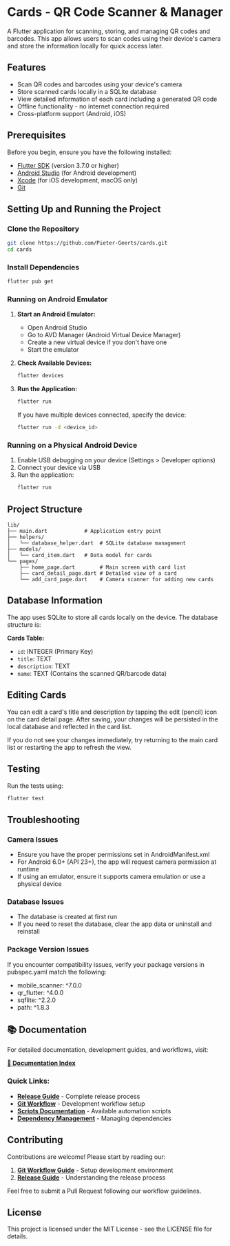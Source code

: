 # Cards - QR Code Scanner & Manager

A Flutter application for scanning, storing, and managing QR codes and barcodes. This app allows users to scan codes using their device's camera and store the information locally for quick access later.

## Features

- Scan QR codes and barcodes using your device's camera
- Store scanned cards locally in a SQLite database
- View detailed information of each card including a generated QR code
- Offline functionality - no internet connection required
- Cross-platform support (Android, iOS)

## Prerequisites

Before you begin, ensure you have the following installed:

- [Flutter SDK](https://flutter.dev/docs/get-started/install) (version 3.7.0 or higher)
- [Android Studio](https://developer.android.com/studio) (for Android development)
- [Xcode](https://developer.apple.com/xcode/) (for iOS development, macOS only)
- [Git](https://git-scm.com/)

## Setting Up and Running the Project

### Clone the Repository

```bash
git clone https://github.com/Pieter-Geerts/cards.git
cd cards
```

### Install Dependencies

```bash
flutter pub get
```

### Running on Android Emulator

1. **Start an Android Emulator:**

   - Open Android Studio
   - Go to AVD Manager (Android Virtual Device Manager)
   - Create a new virtual device if you don't have one
   - Start the emulator

2. **Check Available Devices:**

   ```bash
   flutter devices
   ```

3. **Run the Application:**

   ```bash
   flutter run
   ```

   If you have multiple devices connected, specify the device:

   ```bash
   flutter run -d <device_id>
   ```

### Running on a Physical Android Device

1. Enable USB debugging on your device (Settings > Developer options)
2. Connect your device via USB
3. Run the application:
   ```bash
   flutter run
   ```

## Project Structure

```
lib/
├── main.dart            # Application entry point
├── helpers/
│   └── database_helper.dart  # SQLite database management
├── models/
│   └── card_item.dart   # Data model for cards
└── pages/
    ├── home_page.dart        # Main screen with card list
    ├── card_detail_page.dart # Detailed view of a card
    └── add_card_page.dart    # Camera scanner for adding new cards
```

## Database Information

The app uses SQLite to store all cards locally on the device. The database structure is:

**Cards Table:**

- `id`: INTEGER (Primary Key)
- `title`: TEXT
- `description`: TEXT
- `name`: TEXT (Contains the scanned QR/barcode data)

## Editing Cards

You can edit a card's title and description by tapping the edit (pencil) icon on the card detail page. After saving, your changes will be persisted in the local database and reflected in the card list.

If you do not see your changes immediately, try returning to the main card list or restarting the app to refresh the view.

## Testing

Run the tests using:

```bash
flutter test
```

## Troubleshooting

### Camera Issues

- Ensure you have the proper permissions set in AndroidManifest.xml
- For Android 6.0+ (API 23+), the app will request camera permission at runtime
- If using an emulator, ensure it supports camera emulation or use a physical device

### Database Issues

- The database is created at first run
- If you need to reset the database, clear the app data or uninstall and reinstall

### Package Version Issues

If you encounter compatibility issues, verify your package versions in pubspec.yaml match the following:

- mobile_scanner: ^7.0.0
- qr_flutter: ^4.0.0
- sqflite: ^2.2.0
- path: ^1.8.3

## 📚 Documentation

For detailed documentation, development guides, and workflows, visit:

**[📖 Documentation Index](docs/README.md)**

### Quick Links:

- **[Release Guide](docs/guides/RELEASE.md)** - Complete release process
- **[Git Workflow](docs/workflows/GIT_WORKFLOW.md)** - Development workflow setup
- **[Scripts Documentation](scripts/README.md)** - Available automation scripts
- **[Dependency Management](docs/workflows/DEPENDENCY_MANAGEMENT.md)** - Managing dependencies

## Contributing

Contributions are welcome! Please start by reading our:

1. **[Git Workflow Guide](docs/workflows/GIT_WORKFLOW.md)** - Setup development environment
2. **[Release Guide](docs/guides/RELEASE.md)** - Understanding the release process

Feel free to submit a Pull Request following our workflow guidelines.

## License

This project is licensed under the MIT License - see the LICENSE file for details.
